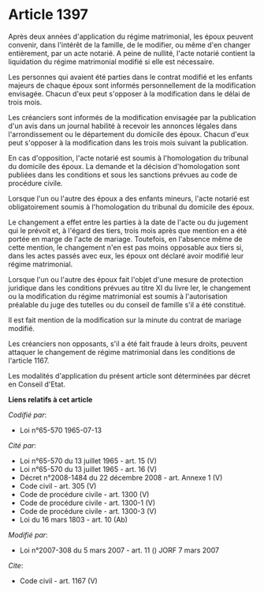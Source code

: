 # Article 1397

Après deux années d'application du régime matrimonial, les époux peuvent convenir, dans l'intérêt de la famille, de le
modifier, ou même d'en changer entièrement, par un acte notarié. A peine de nullité, l'acte notarié contient la liquidation
du régime matrimonial modifié si elle est nécessaire. 

Les personnes qui avaient été parties dans le contrat modifié et les enfants majeurs de chaque époux sont informés
personnellement de la modification envisagée. Chacun d'eux peut s'opposer à la modification dans le délai de trois mois. 

Les créanciers sont informés de la modification envisagée par la publication d'un avis dans un journal habilité à recevoir
les annonces légales dans l'arrondissement ou le département du domicile des époux. Chacun d'eux peut s'opposer à la
modification dans les trois mois suivant la publication. 

En cas d'opposition, l'acte notarié est soumis à l'homologation du tribunal du domicile des époux. La demande et la décision
d'homologation sont publiées dans les conditions et sous les sanctions prévues au code de procédure civile. 

Lorsque l'un ou l'autre des époux a des enfants mineurs, l'acte notarié est obligatoirement soumis à l'homologation du
tribunal du domicile des époux. 

Le changement a effet entre les parties à la date de l'acte ou du jugement qui le prévoit et, à l'égard des tiers, trois mois
après que mention en a été portée en marge de l'acte de mariage. Toutefois, en l'absence même de cette mention, le changement
n'en est pas moins opposable aux tiers si, dans les actes passés avec eux, les époux ont déclaré avoir modifié leur régime
matrimonial. 

Lorsque l'un ou l'autre des époux fait l'objet d'une mesure de protection juridique dans les conditions prévues au titre XI
du livre Ier, le changement ou la modification du régime matrimonial est soumis à l'autorisation préalable du juge des
tutelles ou du conseil de famille s'il a été constitué. 

Il est fait mention de la modification sur la minute du contrat de mariage modifié. 

Les créanciers non opposants, s'il a été fait fraude à leurs droits, peuvent attaquer le changement de régime matrimonial
dans les conditions de l'article 1167. 

Les modalités d'application du présent article sont déterminées par décret en Conseil d'Etat.

**Liens relatifs à cet article**

_Codifié par_:

  - Loi n°65-570 1965-07-13

_Cité par_:

  - Loi n°65-570 du 13 juillet 1965 - art. 15 (V)
  - Loi n°65-570 du 13 juillet 1965 - art. 16 (V)
  - Décret n°2008-1484 du 22 décembre 2008 - art. Annexe 1 (V)
  - Code civil - art. 305 (V)
  - Code de procédure civile - art. 1300 (V)
  - Code de procédure civile - art. 1300-1 (V)
  - Code de procédure civile - art. 1300-3 (V)
  - Loi du 16 mars 1803 - art. 10 (Ab)

_Modifié par_:

  - Loi n°2007-308 du 5 mars 2007 - art. 11 () JORF 7 mars 2007

_Cite_:

  - Code civil - art. 1167 (V)
